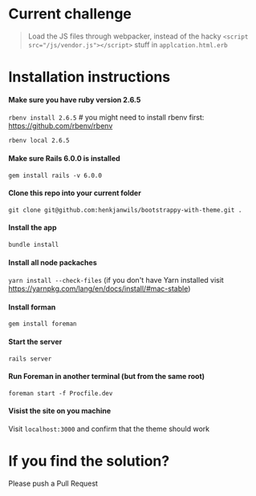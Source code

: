 # Current challenge
> Load the JS files through webpacker, instead of the hacky `<script src="/js/vendor.js"></script>` stuff in `applcation.html.erb`

# Installation instructions

#### Make sure you have ruby version 2.6.5
`rbenv install 2.6.5` # you might need to install rbenv first: https://github.com/rbenv/rbenv

`rbenv local 2.6.5`

#### Make sure Rails 6.0.0 is installed
`gem install rails -v 6.0.0`

#### Clone this repo into your current folder
`git clone git@github.com:henkjanwils/bootstrappy-with-theme.git .`

#### Install the app
`bundle install`

#### Install all node packaches
`yarn install --check-files` (if you don't have Yarn installed visit https://yarnpkg.com/lang/en/docs/install/#mac-stable)

#### Install forman
`gem install foreman`

#### Start the server
`rails server`

#### Run Foreman in another terminal (but from the same root)
`foreman start -f Procfile.dev`

#### Visist the site on you machine
Visit `localhost:3000` and confirm that the theme should work

# If you find the solution?
Please push a Pull Request
